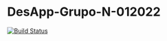 # DesApp-Grupo-N-012022


[![Build Status](https://app.travis-ci.com/NicolasAllip/DesApp-Grupo-N-012022.svg?branch=Model)](https://app.travis-ci.com/NicolasAllip/DesApp-Grupo-N-012022)
